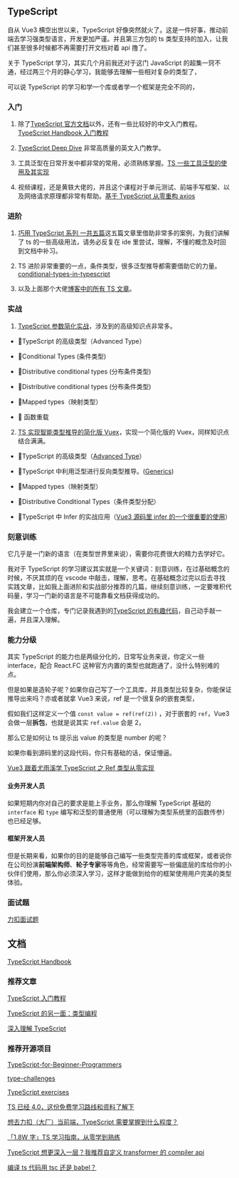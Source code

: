 ## TypeScript

自从 Vue3 横空出世以来，TypeScript 好像突然就火了。这是一件好事，推动前端去学习强类型语言，开发更加严谨。并且第三方包的 ts 类型支持的加入，让我们甚至很多时候都不再需要打开文档对着 api 撸了。

关于 TypeScript 学习，其实几个月前我还对于这门 JavaScript 的超集一窍不通，经过两三个月的静心学习，我能够去理解一些相对复杂的类型了，

可以说 TypeScript 的学习和学一个库或者学一个框架是完全不同的，

### 入门

1. 除了[TypeScript 官方文档](https://www.typescriptlang.org/docs/)以外，还有一些比较好的中文入门教程。[TypeScript Handbook 入门教程](https://zhongsp.gitbooks.io/typescript-handbook/content/)

2. [TypeScript Deep Dive](https://basarat.gitbook.io/typescript/type-system) 非常高质量的英文入门教学。

3. 工具泛型在日常开发中都非常的常用，必须熟练掌握。[TS 一些工具泛型的使用及其实现](https://zhuanlan.zhihu.com/p/40311981)

4. 视频课程，还是黄轶大佬的，并且这个课程对于单元测试、前端手写框架、以及网络请求原理都非常有帮助。[基于 TypeScript 从零重构 axios](https://coding.imooc.com/class/330.html)

### 进阶

1. [巧用 TypeScript 系列 一共五篇](https://juejin.im/post/5c8a518ee51d455e4d719e2e)这五篇文章里借助非常多的案例，为我们讲解了 ts 的一些高级用法，请务必反复在 ide 里尝试，理解，不懂的概念及时回到文档中补习。

2. TS 进阶非常重要的一点，条件类型，很多泛型推导都需要借助它的力量。[conditional-types-in-typescript](https://mariusschulz.com/blog/conditional-types-in-typescript)

3. 以及上面那个大佬[博客中的所有 TS 文章](https://mariusschulz.com)。

### 实战

1. [TypeScript 参数简化实战](https://juejin.im/post/5e38dd65518825492b509dd6)，涉及到的高级知识点非常多。

- 🎉TypeScript 的高级类型（Advanced Type）

- 🎉Conditional Types (条件类型)

- 🎉Distributive conditional types (分布条件类型)

- 🎉Distributive conditional types (分布条件类型)

- 🎉Mapped types（映射类型）

- 🎉 函数重载

2. [TS 实现智能类型推导的简化版 Vuex](https://juejin.im/post/5e38dd65518825492b509dd6)，实现一个简化版的 Vuex，同样知识点结合满满。

- 🎉TypeScript 的高级类型（[Advanced Type](https://www.typescriptlang.org/docs/handbook/advanced-types.html)）

- 🎉TypeScript 中利用泛型进行反向类型推导。([Generics](https://www.typescriptlang.org/docs/handbook/generics.html))

- 🎉Mapped types（映射类型）

- 🎉Distributive Conditional Types（条件类型分配）

- 🎉TypeScript 中 Infer 的实战应用（[Vue3 源码里 infer 的一个很重要的使用](https://github.com/vuejs/vue-next/blob/985f4c91d9d3f47e1314d230c249b3faf79c6b90/packages/reactivity/src/ref.ts#L89)）

### 刻意训练

它几乎是一门新的语言（在类型世界里来说），需要你花费很大的精力去学好它。

我对于 TypeScript 的学习建议其实就是一个关键词：刻意训练，在过基础概念的时候，不厌其烦的在 vscode 中敲击，理解，思考。在基础概念过完以后去寻找实践文章，比如我上面进阶和实战部分推荐的几篇，继续刻意训练，一定要堆积代码量，学习一门新的语言是不可能靠看文档获得成功的。

我会建立一个仓库，专门记录我遇到的[TypeScript 的有趣代码](https://github.com/sl1673495/typescript-codes)，自己动手敲一遍，并且深入理解。

### 能力分级

其实 TypeScript 的能力也是两级分化的，日常写业务来说，你定义一些 interface，配合 React.FC 这种官方内置的类型也就跑通了，没什么特别难的点。

但是如果是造轮子呢？如果你自己写了一个工具库，并且类型比较复杂，你能保证推导出来吗？亦或者就拿 Vue3 来说，ref 是一个很复杂的嵌套类型，

假如我们这样定义一个值 `const value = ref(ref(2))` ，对于嵌套的 `ref`，Vue3 会做一层**拆包**，也就是说其实 `ref.value` 会是 2，

那么它是如何让 ts 提示出 value 的类型是 number 的呢？

如果你看到源码里的这段代码，你只有基础的话，保证懵逼。

[Vue3 跟着尤雨溪学 TypeScript 之 Ref 类型从零实现](https://juejin.im/post/5e94595c6fb9a03c341daa75)

#### 业务开发人员

如果短期内你对自己的要求是能上手业务，那么你理解 TypeScript 基础的 `interface` 和 `type` 编写和泛型的普通使用（可以理解为类型系统里的函数传参）也已经足够。

#### 框架开发人员

但是长期来看，如果你的目的是能够自己编写一些类型完善的库或框架，或者说你在公司扮演**前端架构师**、**轮子专家**等等角色，经常需要写一些偏底层的库给你的小伙伴们使用，那么你必须深入学习，这样才能做到给你的框架使用用户完美的类型体验。

### 面试题

[力扣面试题](https://github.com/LeetCode-OpenSource/hire/blob/master/typescript_zh.md)

## 文档

[TypeScript Handbook](https://zhongsp.gitbooks.io/typescript-handbook/content/)

### 推荐文章

[TypeScript 入门教程](https://ts.xcatliu.com/)

[TypeScript 的另一面：类型编程](https://juejin.cn/post/6989796543880495135)

[深入理解 TypeScript](https://jkchao.github.io/typescript-book-chinese/)

### 推荐开源项目

[TypeScript-for-Beginner-Programmers](https://github.com/chibicode/TypeScript-for-Beginner-Programmers)

[type-challenges](https://github.com/type-challenges/type-challenges)

[TypeScript exercises](https://github.com/typescript-exercises/typescript-exercises)

[TS 已经 4.0，这份免费学习路线和资料了解下](https://mp.weixin.qq.com/s?__biz=MzUyNDYxNDAyMg==&mid=2247486469&idx=1&sn=9bfd274749a423487a66c11e2bf9b76f&chksm=fa2bececcd5c65fa9bdbd3fc7e120d694b63e713d7a0c34ea3d678e2500f06837ae147acaea9&scene=126&&sessionid=1664420274#rd)

[想去力扣（大厂）当前端，TypeScript 需要掌握到什么程度？](https://mp.weixin.qq.com/s?__biz=MzUyNDYxNDAyMg==&mid=2247486536&idx=2&sn=d2faf69df860289cd9eae531d1bec38b&chksm=fa2beca1cd5c65b7145d70245f293a5944f7f5ea136decde442dedceb955506d37e995bbc61f&scene=126&&sessionid=1664420274#rd)

[「1.8W 字」TS 学习指南，从零学到熟练](https://mp.weixin.qq.com/s?__biz=MzUyNDYxNDAyMg==&mid=2247486635&idx=1&sn=5bd8947165f5a66c3a49647b15ed4a97&chksm=fa2bec42cd5c6554fe8c9fe136d61c3dd6bbeb2dcb9e0a1afde96f8f15602581ac2f52e10188&scene=126&&sessionid=1664420272#rd)

[TypeScript 想更深入一层？我推荐自定义 transformer 的 compiler api](https://mp.weixin.qq.com/s?__biz=MzUyNDYxNDAyMg==&mid=2247490154&idx=2&sn=9e77618a47f96e41b72c1a9ebb32a036&chksm=fa2bfa83cd5c7395e76023b4e4f2641bb9f340cf466ae73fb00cbe73595596cf516af5e633c6&scene=126&&sessionid=1664519608#rd)

[编译 ts 代码用 tsc 还是 babel？](https://mp.weixin.qq.com/s?__biz=MzUyNDYxNDAyMg==&mid=2247490744&idx=2&sn=cc28a14759688c7c5c940b196083d792&chksm=fa2bfc51cd5c7547fa97e2b83ab27e0d0526b2f9d7d6c64f3ba9bc96ab9c0302a3edf557ebea&scene=126&&sessionid=1664519595#rd)
